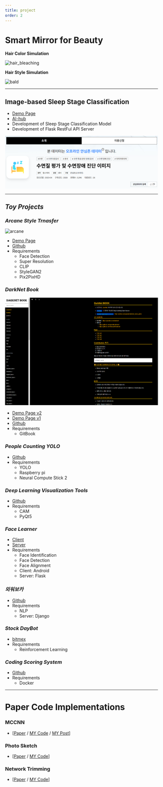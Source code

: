 ```yaml
---
title: project
order: 2
---
```


# Smart Mirror for Beauty

**Hair Color Simulation**



![hair_bleaching](/assets/img/post_img/about/hair_bleaching.png)



**Hair Style Simulation**



![bald](/assets/img/post_img/about/bald.png)



---

## Image-based Sleep Stage Classification
  + [Demo Page](https://sleepai.kr/)
  + [AI-hub](https://aihub.or.kr/aihubdata/data/view.do?currMenu=115&topMenu=100&aihubDataSe=realm&dataSetSn=210)
  + Development of Sleep Stage Classification Model
  + Development of Flask RestFul API Server



  ![bald](/assets/img/post_img/about/sleep.png)



---

## *Toy Projects*

### *Arcane Style Trnasfer*



![arcane](/assets/img/post_img/about/arcane.png)



- [Demo Page](https://huggingface.co/spaces/jjeamin/ArcaneStyleTransfer)
- [Github](https://github.com/jjeamin/anime_style_transfer_pytorch)
- Requirements
  - Face Detection
  - Super Resolution
  - CLIP
  - StyleGAN2
  - Pix2PixHD

### *DarkNet Book*



![darknet](/assets/img/post_img/about/darknet.PNG)



- [Demo Page v2](https://darknet-2.gitbook.io/darknet-book-2/)
- [Demo Page v1](https://jjeamin.github.io/darknet_book/)
- [Github](https://github.com/jjeamin/darknet_book_public)
- Requirements
  - GitBook

### *People Counting YOLO*

- [Github](https://github.com/jjeamin/People_counting_yolo)
- Requirements
  - YOLO
  - Raspberry pi
  - Neural Compute Stick 2

### *Deep Learning Visualization Tools*

- [Github](https://github.com/jjeamin/DeepVisual_QTorch)
- Requirements
  - CAM
  - PyQt5

### *Face Learner*

- [Client](https://github.com/jjeamin/Learner)
- [Server](https://github.com/jjeamin/Learner_server)
- Requirements
  - Face Identification
  - Face Detection
  - Face Alignment
  - Client: Android
  - Server: Flask

### *외워보카*

- [Github](https://github.com/remindvoca/server)
- Requirements
  - NLP
  - Server: Django

### *Stock DayBot*

- [bitmex](https://github.com/jjeamin/bitmex_trader)
- Requirements
  - Reinforcement Learning

### *Coding Scoring System*

- [Github](https://github.com/ByoungJoonIm/Capstone_Design)
- Requirements
  - Docker

---

# Paper Code Implementations

### MCCNN

- [[Paper](https://www.semanticscholar.org/paper/Single-Image-Crowd-Counting-via-Multi-Column-Neural-Zhang-Zhou/2dc3b3eff8ded8914c8b536d05ee713ff0cdf3cd) / [MY Code](https://github.com/jjeamin/MCCNN) / [MY Post](https://jjeamin.github.io/paper/2019/03/08/MCNN/)]

### Photo Sketch
- [[Paper](https://arxiv.org/abs/1901.00542) / [MY Code](https://github.com/jjeamin/PhotoSketch_Pytorch)]

### Network Trimming
- [[Paper](https://arxiv.org/abs/1607.03250) / [MY Code](https://github.com/jjeamin/Network_Trimming_Pytorch)]
